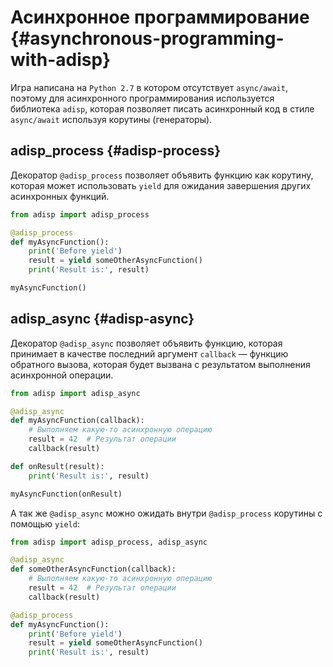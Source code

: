 # Асинхронное программирование {#asynchronous-programming-with-adisp}

Игра написана на `Python 2.7` в котором отсутствует `async/await`, поэтому для асинхронного программирования используется библиотека `adisp`, которая позволяет писать асинхронный код в стиле `async/await` используя корутины (генераторы).

## adisp_process {#adisp-process}
Декоратор `@adisp_process` позволяет объявить функцию как корутину, которая может использовать `yield` для ожидания завершения других асинхронных функций.

```python
from adisp import adisp_process

@adisp_process
def myAsyncFunction():
    print('Before yield')
    result = yield someOtherAsyncFunction()
    print('Result is:', result)

myAsyncFunction()
```

## adisp_async {#adisp-async}
Декоратор `@adisp_async` позволяет объявить функцию, которая принимает в качестве последний аргумент `callback` — функцию обратного вызова, которая будет вызвана с результатом выполнения асинхронной операции.

```python
from adisp import adisp_async

@adisp_async
def myAsyncFunction(callback):
    # Выполняем какую-то асинхронную операцию
    result = 42  # Результат операции
    callback(result)

def onResult(result):
    print('Result is:', result)

myAsyncFunction(onResult)
```

А так же `@adisp_async` можно ожидать внутри `@adisp_process` корутины с помощью `yield`:

```python
from adisp import adisp_process, adisp_async

@adisp_async
def someOtherAsyncFunction(callback):
    # Выполняем какую-то асинхронную операцию
    result = 42  # Результат операции
    callback(result)

@adisp_process
def myAsyncFunction():
    print('Before yield')
    result = yield someOtherAsyncFunction()
    print('Result is:', result)
